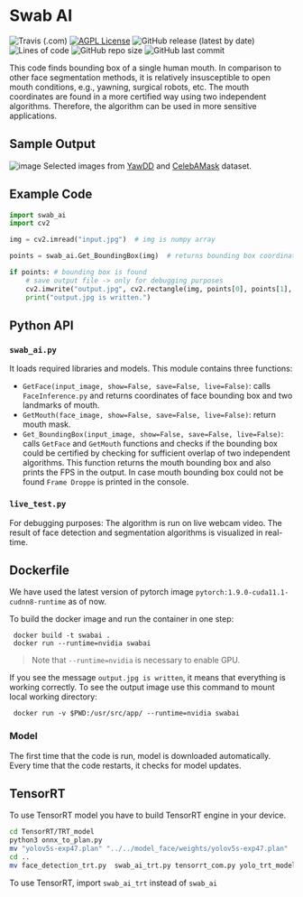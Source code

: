 # Swab AI
![Travis (.com)](https://img.shields.io/travis/com/ithermai/swabai)
[![AGPL License](https://img.shields.io/badge/license-AGPL-blue.svg)](http://www.gnu.org/licenses/agpl-3.0)
![GitHub release (latest by date)](https://img.shields.io/github/v/release/ithermai/swabai) 
![Lines of code](https://img.shields.io/tokei/lines/github/ithermai/swabai)
![GitHub repo size](https://img.shields.io/github/repo-size/ithermai/swabai)
![GitHub last commit](https://img.shields.io/github/last-commit/ithermai/swabai)

This code finds bounding box of a single human mouth. In comparison to other face segmentation methods, it is relatively insusceptible to open mouth conditions, e.g., yawning, surgical robots, etc. The mouth coordinates are found in a more certified way using two independent algorithms. Therefore, the algorithm can be used in more sensitive applications.

## Sample Output

![image](https://user-images.githubusercontent.com/73688480/135344354-127aacaa-676c-4262-8872-15049f23a1cb.png)
Selected images from [YawDD](https://ieee-dataport.org/open-access/yawdd-yawning-detection-dataset) and [CelebAMask](https://github.com/switchablenorms/CelebAMask-HQ) dataset.

## Example Code

```python
import swab_ai
import cv2

img = cv2.imread("input.jpg")  # img is numpy array

points = swab_ai.Get_BoundingBox(img)  # returns bounding box coordinates of img

if points: # bounding box is found
    # save output file -> only for debugging purposes
    cv2.imwrite("output.jpg", cv2.rectangle(img, points[0], points[1], (0, 0, 255), 2))
    print("output.jpg is written.")
```

## Python API

### `swab_ai.py`

It loads required libraries and models. This module contains three functions:

- `GetFace(input_image, show=False, save=False, live=False)`:
  calls `FaceInference.py` and returns coordinates of face bounding box and two landmarks of mouth.
- `GetMouth(face_image, show=False, save=False, live=False)`:
  return mouth mask.
- `Get_BoundingBox(input_image, show=False, save=False, live=False)`:
  calls `GetFace` and `GetMouth` functions and checks if the bounding box could be certified by checking for sufficient overlap of two independent algorithms. This function returns the mouth bounding box and also prints the FPS in the output. In case mouth bounding box could not be found `Frame Droppe` is printed in the console.

### `live_test.py`

For debugging purposes: The algorithm is run on live webcam video. The result of face detection and segmentation algorithms is visualized in real-time.

## Dockerfile

We have used the latest version of pytorch image `pytorch:1.9.0-cuda11.1-cudnn8-runtime` as of now.

To build the docker image and run the container in one step:

```shell
 docker build -t swabai .
 docker run --runtime=nvidia swabai
```

> Note that `--runtime=nvidia` is necessary to enable GPU.

If you see the message `output.jpg is written`, it means that everything is working correctly. To see the output image use this command to mount local working directory:

```shell
 docker run -v $PWD:/usr/src/app/ --runtime=nvidia swabai
```

### Model

The first time that the code is run, model is downloaded automatically. Every time that the code restarts, it checks for model updates.

## TensorRT

To use TensorRT model you have to build TensorRT engine in your device.
```bash
cd TensorRT/TRT_model
python3 onnx_to_plan.py
mv "yolov5s-exp47.plan" "../../model_face/weights/yolov5s-exp47.plan"
cd ..
mv face_detection_trt.py  swab_ai_trt.py tensorrt_com.py yolo_trt_model.py ..
```
To use TensorRT, import `swab_ai_trt` instead of `swab_ai`
